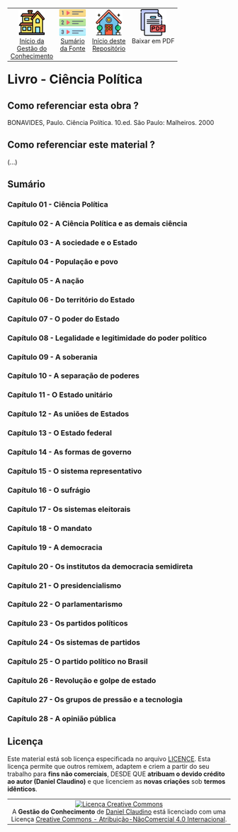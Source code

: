 <table align="right" border="0">
  <tr>
    <td align="center" valign="top">
      <a href="https://github.com/dnlclaudino/gestao-do-conhecimento#readme">
        <img src="https://github.com/dnlclaudino/imagens/blob/master/icones/icone-casa3.png?raw=true" heigh="60" width="60"><br>Início da <br>Gestão do <br>Conhecimento
      </a>
    </td>
    <td align="center" valign="top">
      <a href="./README.md">
        <img src="https://github.com/dnlclaudino/imagens/blob/master/icones/sumario.png?raw=true" heigh="60" width="60"><br>Sumário<br>da Fonte
      </a>
    </td>
    <td align="center" valign="top">
      <a href="../README.md">
        <img src="https://github.com/dnlclaudino/imagens/blob/master/icones/icone-casa2.png?raw=true" heigh="60" width="60"><br>Início deste <br>Repositório
      </a>
    </td>
    <td align="center" valign="top">
        <img src="https://github.com/dnlclaudino/imagens/blob/master/icones-aplicativos/pdf/pdf.png?raw=true" heigh="60" width="60"><br>Baixar em PDF
    </td>
  </tr>
</table><br><br><br><br><br><br><br>

# Livro - Ciência Política

## Como referenciar esta obra ?

BONAVIDES, Paulo. Ciência Política. 10.ed. São Paulo: Malheiros. 2000

## Como referenciar este material ?

(...)

## Sumário

### Capítulo 01 - Ciência Política
### Capítulo 02 - A Ciência Política e as demais ciência
### Capítulo 03 - A sociedade e o Estado
### Capítulo 04 - População e povo
### Capítulo 05 - A nação
### Capítulo 06 - Do território do Estado
### Capítulo 07 - O poder do Estado
### Capítulo 08 - Legalidade e legitimidade do poder político
### Capítulo 09 - A soberania
### Capítulo 10 - A separação de poderes
### Capítulo 11 - O Estado unitário
### Capítulo 12 - As uniões de Estados
### Capítulo 13 - O Estado federal
### Capítulo 14 - As formas de governo
### Capítulo 15 - O sistema representativo
### Capítulo 16 - O sufrágio
### Capítulo 17 - Os sistemas eleitorais
### Capítulo 18 - O mandato
### Capítulo 19 - A democracia
### Capítulo 20 - Os institutos da democracia semidireta
### Capítulo 21 - O presidencialismo
### Capítulo 22 - O parlamentarismo
### Capítulo 23 - Os partidos políticos
### Capítulo 24 - Os sistemas de partidos
### Capítulo 25 - O partido político no Brasil
### Capítulo 26 - Revolução e golpe de estado
### Capítulo 27 - Os grupos de pressão e a tecnologia
### Capítulo 28 - A opinião pública


## Licença

Este material está sob licença especificada no arquivo [LICENCE](./LICENSE). Esta licença permite que outros remixem, adaptem e criem a partir do seu trabalho para **fins não comerciais**, DESDE QUE **atribuam o devido crédito ao autor (Daniel Claudino)** e que licenciem as **novas criações** sob **termos idênticos**.

<center>
<table width="350px">
<tr>
<td align="center">
<a rel="license" href="http://creativecommons.org/licenses/by-nc/4.0/"><img alt="Licença Creative Commons" style="border-width:0" src="https://i.creativecommons.org/l/by-nc/4.0/88x31.png" /></a><br /><span xmlns:dct="http://purl.org/dc/terms/" href="http://purl.org/dc/dcmitype/Text" property="dct:title" rel="dct:type">A <b>Gestão do Conhecimento</b></span> de <a xmlns:cc="http://creativecommons.org/ns#" href="https://github.com/dnlclaudino/gestao-do-conhecimento" property="cc:attributionName" rel="cc:attributionURL">Daniel Claudino</a> está licenciado com uma Licença <a rel="license" href="http://creativecommons.org/licenses/by-nc/4.0/">Creative Commons - Atribuição-NãoComercial 4.0 Internacional</a>.
</td>
</tr>
</table>
</center>
